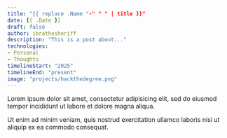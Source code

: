 ```yaml
---
title: "{{ replace .Name "-" " " | title }}"
date: {{ .Date }}
draft: false
author: ibrathesheriff
description: "This is a post about..."
technologies:
- Personal
- Thoughts
timelineStart: "2025"
timelineEnd: "present"
image: "projects/hackthedegree.png"
---
```

Lorem ipsum dolor sit amet, consectetur adipisicing elit, sed do eiusmod
tempor incididunt ut labore et dolore magna aliqua.
<!--more-->
Ut enim ad minim veniam, quis nostrud exercitation ullamco laboris nisi ut
aliquip ex ea commodo consequat.